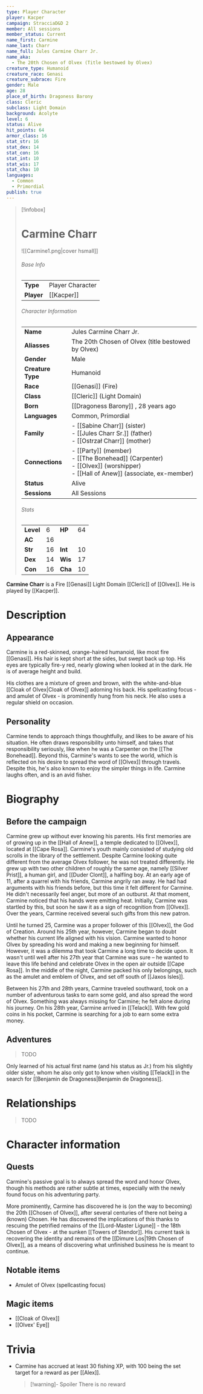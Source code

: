 ```yaml
---
type: Player Character
player: Kacper
campaign: StracciaD&D 2
member: All sessions
member_status: Current
name_first: Carmine
name_last: Charr
name_full: Jules Carmine Charr Jr.
name_aka:
  - The 20th Chosen of Olvex (Title bestowed by Olvex)
creature_type: Humanoid
creature_race: Genasi
creature_subrace: Fire
gender: Male
age: 28
place_of_birth: Dragoness Barony
class: Cleric
subclass: Light Domain
background: Acolyte
level: 6
status: Alive
hit_points: 64
armor_class: 16
stat_str: 16
stat_dex: 14
stat_con: 16
stat_int: 10
stat_wis: 17
stat_cha: 10
languages:
  - Common
  - Primordial
publish: true
---
```

> [!infobox]  
> # Carmine Charr
> ![[Carmine1.png|cover hsmall]]  
>###### Base Info
> | | |  
> |---|---|  
> | **Type** | Player Character |
> | **Player** | [[Kacper]] |
> ###### Character Information  
> | | |  
> |---|---|  
> | **Name** | Jules Carmine Charr Jr. |
> | **Aliasses** | The 20th Chosen of Olvex (title bestowed by Olvex) |
> | **Gender** | Male | 
> | **Creature Type** | Humanoid |
> | **Race** | [[Genasi]] (Fire) |  
> | **Class** | [[Cleric]] (Light Domain) |  
> | **Born** | [[Dragoness Barony]] , 28 years ago |
> | **Languages** | Common, Primordial |  
> | **Family** | - [[Sabine Charr]] (sister) <br>- [[Jules Charr Sr.]] (father)<br>- [[Ostrzał Charr]] (mother) |
> | **Connections** | - [[Party]] (member)<br>- [[The Bonehead]] (Carpenter)<br>- [[Olvex]] (worshipper)<br>- [[Hall of Anew]] (associate, ex-member) |
> | **Status** | Alive |
> | **Sessions** | All Sessions |
> ###### Stats
> | | | | |
> |---|---|---|---|
> | **Level** | 6 | **HP** | 64 |
> | **AC** | 16 | | |
> | **Str** | 16 | **Int** | 10 |
> | **Dex** | 14 | **Wis** | 17 |
> | **Con** | 16 | **Cha** | 10 |

**Carmine Charr** is a Fire [[Genasi]] Light Domain [[Cleric]] of [[Olvex]]. He is played by [[Kacper]].
# Description
## Appearance
Carmine is a red-skinned, orange-haired humanoid, like most fire [[Genasi]]. His hair is kept short at the sides, but swept back up top. His eyes are typically fire-y red, nearly glowing when looked at in the dark. He is of average height and build.

His clothes are a mixture of green and brown, with the white-and-blue [[Cloak of Olvex|Cloak of Olvex]] adorning his back. His spellcasting focus - and amulet of Olvex - is prominently hung from his neck. He also uses a regular shield on occasion. 
## Personality
Carmine tends to approach things thoughtfully, and likes to be aware of his situation. He often draws responsibility unto himself, and takes that responsibility seriously, like when he was a Carpenter on the [[The Bonehead]]. Beyond this, Carmine's wants to see the world, which is reflected on his desire to spread the word of [[Olvex]] through travels.
Despite this, he's also known to enjoy the simpler things in life. Carmine laughs often, and is an avid fisher.
# Biography
## Before the campaign
Carmine grew up without ever knowing his parents. His first memories are of growing up in the [[Hall of Anew]], a temple dedicated to [[Olvex]], located at [[Cape Rosa]]. Carmine's youth mainly consisted of studying old scrolls in the library of the settlement. Despite Carmine looking quite different from the average Olvex follower, he was not treated differently. He grew up with two other children of roughly the same age, namely [[Silver Prist]], a human girl, and [[Duder Clont]], a halfling boy. At an early age of 11, after a quarrel with his friends, Carmine angrily ran away. He had had arguments with his friends before, but this time it felt different for Carmine. He didn't necessarily feel anger, but more of an outburst. At that moment, Carmine noticed that his hands were emitting heat. Initially, Carmine was startled by this, but soon he saw it as a sign of recognition from [[Olvex]]. Over the years, Carmine received several such gifts from this new patron.

Until he turned 25, Carmine was a proper follower of this [[Olvex]], the God of Creation. Around his 25th year, however, Carmine began to doubt whether his current life aligned with his vision. Carmine wanted to honor Olvex by spreading his word and making a new beginning for himself. However, it was a dilemma that took Carmine a long time to decide upon. It wasn't until well after his 27th year that Carmine was sure – he wanted to leave this life behind and celebrate Olvex in the open air outside [[Cape Rosa]]. In the middle of the night, Carmine packed his only belongings, such as the amulet and emblem of Olvex, and set off south of [[Jaxos Isles]].

Between his 27th and 28th years, Carmine traveled southward, took on a number of adventurous tasks to earn some gold, and also spread the word of Olvex. Something was always missing for Carmine; he felt alone during his journey. On his 28th year, Carmine arrived in [[Telack]]. With few gold coins in his pocket, Carmine is searching for a job to earn some extra money.
## Adventures
> TODO

Only learned of his actual first name (and his status as Jr.) from his slightly older sister, whom he also only got to know when visiting [[Telack]] in the search for [[Benjamin de Dragoness|Benjamin de Dragoness]].
# Relationships
> TODO
# Character information
## Quests
Carmine's passive goal is to always spread the word and honor Olvex, though his methods are rather subtle at times, especially with the newly found focus on his adventuring party.

More prominently, Carmine has discovered he is (on the way to becoming) the 20th [[Chosen of Olvex]], after several centuries of there not being a (known) Chosen. He has discovered the implications of this thanks to rescuing the petrified remains of the [[Lord-Master Ligune]] - the 18th Chosen of Olvex - at the sunken [[Towers of Stendor]]. His current task is recovering the identity and remains of the [[Dimure Los|19th Chosen of Olvex]], as a means of discovering what unfinished business he is meant to continue.
## Notable items
- Amulet of Olvex (spellcasting focus)
## Magic items
- [[Cloak of Olvex]]
- [[Olvex' Eye]]
# Trivia
- Carmine has accrued at least 30 fishing XP, with 100 being the set target for a reward as per [[Alex]].
  >[!warning]- Spoiler
  >There is no reward
